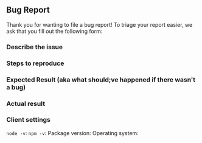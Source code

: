 ## Bug Report
Thank you for wanting to file a bug report! To triage your report easier, we ask that you fill out the following form:


### Describe the issue


### Steps to reproduce


### Expected Result (aka what should;ve happened if there wasn't a bug)


### Actual result


### Client settings

`node -v`:
`npm -v`:
Package version:
Operating system:
